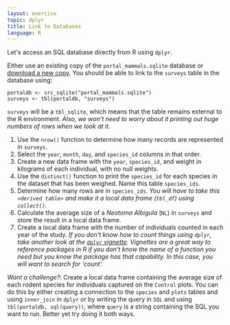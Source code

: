 ```yaml
---
layout: exercise
topic: dplyr
title: Link to Databases
language: R
---
```


Let's access an SQL database directly from R using `dplyr`.

Either use an existing copy of the `portal_mammals.sqlite` database or [download
a new copy](https://ndownloader.figshare.com/files/2292171). You
should be able to link to the `surveys` table in the database using:

```
portaldb <- src_sqlite("portal_mammals.sqlite")
surveys <- tbl(portaldb, "surveys")
```

`surveys` will be a `tbl_sqlite`, which means that the table remains external to 
the R environment. *Also, we won't need to worry about it printing out huge 
numbers of rows when we look at it.*

1. Use the `nrow()` function to determine how many records are represented in
   `surveys`.
2. Select the `year`, `month`, `day`, and `species_id` columns in that order.
3. Create a new data frame with the `year`, `species_id`, and weight in
   kilograms of each individual, with no null weights.
4. Use the `distinct()` function to print the `species_id` for each
   species in the dataset that has been weighed. Name this table `species_ids`.
5. Determine how many rows are in `species_ids`. *You will have to take this
   `<derived table>` and make it a local data frame (`tbl_df`) using
   `collect()`.*
6. Calculate the average size of a *Neotoma Albigula* (`NL`) in `surveys` and
   store the result in a local data frame.
7. Create a local data frame with the number of individuals counted in each year
   of the study. *If you don't know how to count things using `dplyr`, take
   another look at the
   [`dplyr` vignette](https://cran.rstudio.com/web/packages/dplyr/vignettes/introduction.html).
   Vignettes are a great way to reference packages in R if you don't know the 
   name of a function you need but you know the package has that capability. In
   this case, you will want to search for 'count'.*

*Want a challenge?*: Create a local data frame containing the average size of each rodent
   species for individuals captured on the `Control` plots. You can do this by
   either creating a connection to the `species` and `plots` tables and using
   `inner_join` in `dplyr` or by writing the query in `SQL` and using
   `tbl(portaldb, sql(query))`, where `query` is a string containing the SQL you
   want to run. Better yet try doing it both ways.
